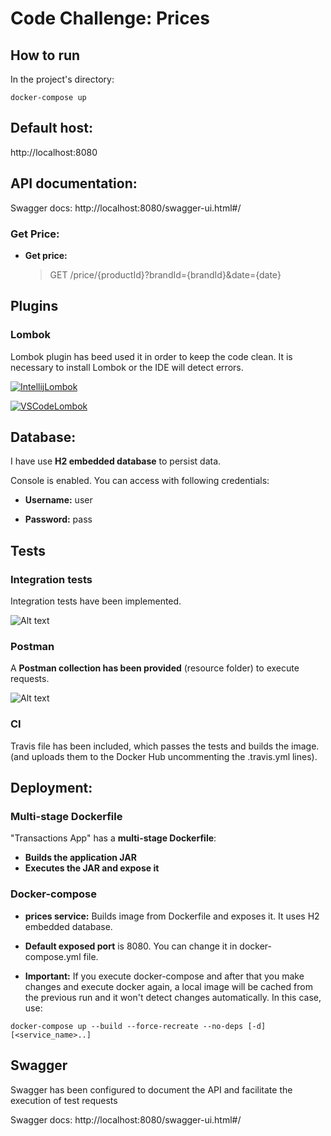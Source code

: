 # Code Challenge: Prices

## How to run

In the project's directory:
```
docker-compose up
```

## Default host:

http://localhost:8080

## API documentation:

Swagger docs: http://localhost:8080/swagger-ui.html#/

### Get Price:

* **Get price:**

    > GET /price/{productId}?brandId={brandId}&date={date}
    
## Plugins

### Lombok

Lombok plugin has beed used it in order to keep the code clean. It is necessary to install Lombok or the IDE will detect errors.

[![IntellijLombok](https://img.shields.io/badge/Extension-IntelliJ%20Lombok-yellowgreen.svg)](https://projectlombok.org/setup/intellij)

[![VSCodeLombok](https://img.shields.io/badge/Extension-VSCode%20Lombok-yellowgreen.svg)](https://projectlombok.org/setup/vscode)
    
## Database:

I have use **H2 embedded database** to persist data.

Console is enabled. You can access with following credentials:
    
   * **Username:** user

   * **Password:** pass
   
## Tests

### Integration tests

Integration tests have been implemented.

![Alt text](https://github.com/alexibro/CodeChallengeTransactions/blob/master/resources/test-results.PNG)

### Postman

A **Postman collection has been provided** (resource folder) to execute requests.

![Alt text](https://github.com/alexibro/CodeChallengeTransactions/blob/master/resources/postman-tests.PNG)

### CI

Travis file has been included, which passes the tests and builds the image.
(and uploads them to the Docker Hub uncommenting the .travis.yml lines). 

## Deployment:

### Multi-stage Dockerfile

"Transactions App" has a **multi-stage Dockerfile**:

* **Builds the application JAR**
* **Executes the JAR and expose it**

### Docker-compose

* **prices service:** Builds image from Dockerfile and exposes it. 
It uses H2 embedded database.

* **Default exposed port** is 8080. You can change it in docker-compose.yml file.

* **Important:** If you execute docker-compose and after that you make changes and execute docker again, a local image 
will be cached from the previous run and it won't detect changes automatically. In this case, use:

```
docker-compose up --build --force-recreate --no-deps [-d] [<service_name>..]
```

## Swagger

Swagger has been configured to document the API and facilitate the execution of test requests

Swagger docs: http://localhost:8080/swagger-ui.html#/
